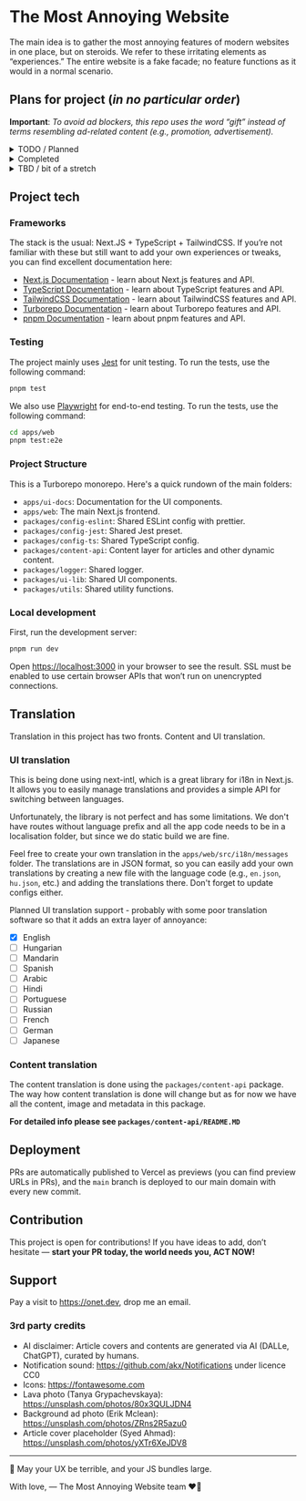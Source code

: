 # The Most Annoying Website

The main idea is to gather the most annoying features of modern websites in one place, but on steroids. We refer to these irritating elements as “experiences.” The entire website is a fake facade; no feature functions as it would in a normal scenario.

## Plans for project (_in no particular order_)

**Important**: *To avoid ad blockers, this repo uses the word “gift” instead of terms resembling ad-related content (e.g., promotion, advertisement).*

<details>
  <summary>TODO / Planned</summary>

  - [ ] **Funny, silly content** - can't stop won't stop, ongoing
  - [ ] Create a captcha where you need to select all the images with a car on it but none of the images have a car on them and captcha fails
  - [ ] Age verification on certain contents
  - [ ] Add holiday related (Halloween, Christmass, Easter) small animated images that follow the mouse cursor

</details>

<details>
  <summary>Completed</summary>

  - [x] Push elements to navigation stack so that when the user tries to navigate back it will stay on the page
  - [x] Add advertisement content to clipboard when copying text
  - [x] Add flashing animation to flaim phone
  - [x] Adblocker detection
  - [x] Prevent rightclick
  - [x] Fake advertisements (free phone)
  - [x] Add disabled mandatory experience checkboxes to settings
  - [x] DILF advertisement and landing page
  - [x] Sticky video player that obscures page visibility
  - [x] Newsletter modal that appears when the user leaves the screen or scrolls down a bit
  - [x] Fake search page that:
    - [x] Silly recommended searches
    - [x] Doesn’t actually work or return any results
  - [x] Fake registration:
    - [x] Difficult age selector
    - [x] Password validator that shows only one error and has absurdly complex rules that contradict each other
  - [x] Fake login with an unsolvable captcha
  - [x] Fake “forgot password” page with a message like “LOL, try harder next time, can’t help you”
  - [x] Multilanguage support
  - [x] Chat bubble with incoming messages and notification sound
  - [x] “Read more” link at the bottom of articles
  - [x] Marquee text
  - [x] Wheel of Fortune-style coupon modal
  - [x] Exit confirmation when trying to leave the page
  - [x] Dynamic title update when the user is on another tab
  - [x] Request for notification permission (don’t worry, the website won’t send any notifications)
  - [x] Dead pixel effect
  - [x] Funny, silly content (Part 1)
</details>

<details>
  <summary>TBD / bit of a stretch</summary>

  - [ ] **Move the articles outside of this repo** - once the size of contents becomes a concern
  - [ ] **Request for location permission** - not quite sure in this one, even though we don't do anything with this data, asking for it might be over the top. Potentially this could trigger once someone does a search.
  - [ ] **Design** - even though the site is fine with a bad design
  - [ ] Dead pixel patch
  - [ ] Randomly loading images while scrolling (causing layout shifting)
  - [ ] Random dark-light mode switching - we could flashbang night owls
</details>

## Project tech

### Frameworks

The stack is the usual: Next.JS + TypeScript + TailwindCSS. If you’re not familiar with these but still want to add your own experiences or tweaks, you can find excellent documentation here:

- [Next.js Documentation](https://nextjs.org/docs) - learn about Next.js features and API.
- [TypeScript Documentation](https://www.typescriptlang.org/docs/) - learn about TypeScript features and API.
- [TailwindCSS Documentation](https://tailwindcss.com/docs) - learn about TailwindCSS features and API.
- [Turborepo Documentation](https://turbo.build/repo/docs) - learn about Turborepo features and API.
- [pnpm Documentation](https://pnpm.io/) - learn about pnpm features and API.

### Testing

The project mainly uses [Jest](https://jestjs.io/) for unit testing. To run the tests, use the following command:

```bash
pnpm test
```

We also use [Playwright](https://playwright.dev/) for end-to-end testing. To run the tests, use the following command:

```bash
cd apps/web
pnpm test:e2e
```

### Project Structure

This is a Turborepo monorepo. Here's a quick rundown of the main folders:

- `apps/ui-docs`: Documentation for the UI components.
- `apps/web`: The main Next.js frontend.
- `packages/config-eslint`: Shared ESLint config with prettier.
- `packages/config-jest`: Shared Jest preset.
- `packages/config-ts`: Shared TypeScript config.
- `packages/content-api`: Content layer for articles and other dynamic content.
- `packages/logger`: Shared logger.
- `packages/ui-lib`: Shared UI components.
- `packages/utils`: Shared utility functions.

### Local development

First, run the development server:

```bash
pnpm run dev
```

Open [https://localhost:3000](https://localhost:3000) in your browser to see the result. SSL must be enabled to use certain browser APIs that won’t run on unencrypted connections.

## Translation

Translation in this project has two fronts. Content and UI translation.

### UI translation

This is being done using next-intl, which is a great library for i18n in Next.js. It allows you to easily manage translations and provides a simple API for switching between languages.

Unfortunately, the library is not perfect and has some limitations. We don't have routes without language prefix and all the app code needs to be in a localisation folder, but since we do static build we are fine.

Feel free to create your own translation in the `apps/web/src/i18n/messages` folder. The translations are in JSON format, so you can easily add your own translations by creating a new file with the language code (e.g., `en.json`, `hu.json`, etc.) and adding the translations there. Don't forget to update configs either.

Planned UI translation support - probably with some poor translation software so that it adds an extra layer of annoyance:

- [x] English
- [ ] Hungarian
- [ ] Mandarin
- [ ] Spanish
- [ ] Arabic
- [ ] Hindi
- [ ] Portuguese
- [ ] Russian
- [ ] French
- [ ] German
- [ ] Japanese

### Content translation

The content translation is done using the `packages/content-api` package. The way how content translation is done will change but as for now we have all the content, image and metadata in this package.

**For detailed info please see `packages/content-api/README.MD`**

## Deployment

PRs are automatically published to Vercel as previews (you can find preview URLs in PRs), and the `main` branch is deployed to our main domain with every new commit.

## Contribution

This project is open for contributions! If you have ideas to add, don’t hesitate — **start your PR today, the world needs you, ACT NOW!**

## Support

Pay a visit to https://onet.dev, drop me an email.

### 3rd party credits

- AI disclaimer: Article covers and contents are generated via AI (DALLe, ChatGPT), curated by humans.
- Notification sound: https://github.com/akx/Notifications under licence CC0
- Icons: https://fontawesome.com
- Lava photo (Tanya Grypachevskaya): https://unsplash.com/photos/80x3QULJDN4
- Background ad photo (Erik Mclean): https://unsplash.com/photos/ZRns2R5azu0
- Article cover placeholder (Syed Ahmad): https://unsplash.com/photos/yXTr6XeJDV8

---

🧪 May your UX be terrible, and your JS bundles large.

With love,
— The Most Annoying Website team ❤️‍🔥
